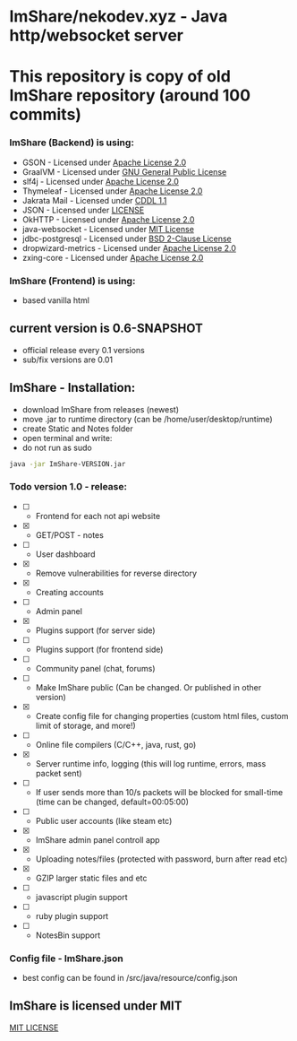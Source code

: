 # ImShare/nekodev.xyz - Java http/websocket server
# This repository is copy of old ImShare repository (around 100 commits)

### ImShare (Backend) is using:
* GSON               - Licensed under [Apache License 2.0](https://github.com/google/gson/blob/master/LICENSE)
* GraalVM            - Licensed under [GNU General Public License](https://github.com/oracle/graal/blob/master/LICENSE)
* slf4j              - Licensed under [Apache License 2.0](https://github.com/qos-ch/slf4j/blob/master/jcl-over-slf4j/LICENSE.txt)
* Thymeleaf          - Licensed under [Apache License 2.0](https://github.com/thymeleaf/thymeleaf/blob/3.1-master/LICENSE.txt)
* Jakrata Mail       - Licensed under [CDDL 1.1](https://javaee.github.io/javamail/LICENSE)
* JSON               - Licensed under [LICENSE](http://www.json.org/license.html)
* OkHTTP             - Licensed under [Apache License 2.0](https://github.com/square/okhttp/blob/master/LICENSE.txt)
* java-websocket     - Licensed under [MIT License](https://github.com/TooTallNate/Java-WebSocket/blob/master/LICENSE)
* jdbc-postgresql    - Licensed under [BSD 2-Clause License](https://jdbc.postgresql.org/license/)
* dropwizard-metrics - Licensed under [Apache License 2.0](https://github.com/dropwizard/metrics/blob/release/4.2.x/LICENSE)
* zxing-core         - Licensed under [Apache License 2.0](https://www.apache.org/licenses/LICENSE-2.0.txt) 

### ImShare (Frontend) is using:
- based vanilla html

## current version is 0.6-SNAPSHOT
* official release every 0.1 versions
* sub/fix versions are 0.01

## ImShare - Installation:
* download ImShare from releases (newest)
* move .jar to runtime directory (can be /home/user/desktop/runtime)
* create Static and Notes folder
* open terminal and write:
* do not run as sudo
```bash
java -jar ImShare-VERSION.jar
```

### Todo version 1.0 - release:


* [ ] - Frontend for each not api website  

* [X] - GET/POST - notes

* [ ] - User dashboard

* [X] - Remove vulnerabilities for reverse directory

* [X] - Creating accounts

* [ ] - Admin panel

* [X] - Plugins support (for server side)

* [ ] - Plugins support (for frontend side)

* [ ] - Community panel (chat, forums)

* [ ] - Make ImShare public (Can be changed. Or published in other version)

* [X] - Create config file for changing properties (custom html files, custom limit of storage, and more!) 

* [ ] - Online file compilers (C/C++, java, rust, go)

* [X] - Server runtime info, logging (this will log runtime, errors, mass packet sent)

* [ ] - If user sends more than 10/s packets will be blocked for small-time (time can be changed, default=00:05:00)

* [ ] - Public user accounts (like steam etc)

* [X] - ImShare admin panel controll app

* [X] - Uploading notes/files (protected with password, burn after read etc)

* [X] - GZIP larger static files and etc

* [ ] - javascript plugin support

* [ ] - ruby plugin support

* [ ] - NotesBin support


### Config file - ImShare.json
* best config can be found in /src/java/resource/config.json

## ImShare is licensed under MIT
[MIT LICENSE](https://choosealicense.com/licenses/mit/)
